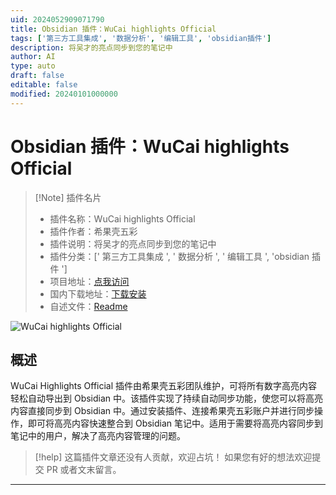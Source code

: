 ```yaml
---
uid: 2024052909071790
title: Obsidian 插件：WuCai highlights Official
tags: ['第三方工具集成', '数据分析', '编辑工具', 'obsidian插件']
description: 将吴才的亮点同步到您的笔记中
author: AI
type: auto
draft: false
editable: false
modified: 20240101000000
---
```


# Obsidian 插件：WuCai highlights Official

> [!Note] 插件名片
> - 插件名称：WuCai highlights Official
> - 插件作者：希果壳五彩
> - 插件说明：将吴才的亮点同步到您的笔记中
> - 插件分类：[' 第三方工具集成 ', ' 数据分析 ', ' 编辑工具 ', 'obsidian 插件 ']
> - 项目地址：[点我访问](https://github.com/makediff/obsidian-wucai)
> - 国内下载地址：[下载安装](https://pkmer.cn/products/plugin/pluginMarket/?wucai-highlights-official)
> - 自述文件：[Readme](https://ghproxy.net/https://raw.githubusercontent.com/makediff/obsidian-wucai/master/README.md)

![WuCai highlights Official](https://cdn.pkmer.cn/covers/wucai-highlights-official.png!pkmer)

## 概述

WuCai Highlights Official 插件由希果壳五彩团队维护，可将所有数字高亮内容轻松自动导出到 Obsidian 中。该插件实现了持续自动同步功能，使您可以将高亮内容直接同步到 Obsidian 中。通过安装插件、连接希果壳五彩账户并进行同步操作，即可将高亮内容快速整合到 Obsidian 笔记中。适用于需要将高亮内容同步到笔记中的用户，解决了高亮内容管理的问题。

> [!help]
> 这篇插件文章还没有人贡献，欢迎占坑！
> 如果您有好的想法欢迎提交 PR 或者文末留言。

---



